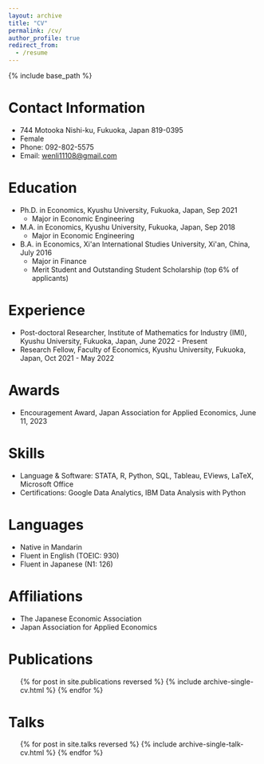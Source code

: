 ```yaml
---
layout: archive
title: "CV"
permalink: /cv/
author_profile: true
redirect_from:
  - /resume
---
```


{% include base_path %}

Contact Information
======
* 744 Motooka Nishi-ku, Fukuoka, Japan 819-0395
* Female
* Phone: 092-802-5575
* Email: wenli11108@gmail.com

Education
======
* Ph.D. in Economics, Kyushu University, Fukuoka, Japan, Sep 2021
  * Major in Economic Engineering
* M.A. in Economics, Kyushu University, Fukuoka, Japan, Sep 2018
  * Major in Economic Engineering
* B.A. in Economics, Xi'an International Studies University, Xi'an, China, July 2016
  * Major in Finance
  * Merit Student and Outstanding Student Scholarship (top 6% of applicants)

Experience
======
* Post-doctoral Researcher, Institute of Mathematics for Industry (IMI), Kyushu University, Fukuoka, Japan, June 2022 - Present
* Research Fellow, Faculty of Economics, Kyushu University, Fukuoka, Japan, Oct 2021 - May 2022

Awards
======
* Encouragement Award, Japan Association for Applied Economics, June 11, 2023

Skills
======
* Language & Software: STATA, R, Python, SQL, Tableau, EViews, LaTeX, Microsoft Office
* Certifications: Google Data Analytics, IBM Data Analysis with Python

Languages
======
* Native in Mandarin
* Fluent in English (TOEIC: 930)
* Fluent in Japanese (N1: 126)

Affiliations
======
* The Japanese Economic Association
* Japan Association for Applied Economics

Publications
======
<ul>{% for post in site.publications reversed %}
  {% include archive-single-cv.html %}
{% endfor %}</ul>

Talks
======
<ul>{% for post in site.talks reversed %}
  {% include archive-single-talk-cv.html %}
{% endfor %}</ul>



